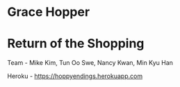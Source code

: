 # Grace Hopper

# Return of the Shopping

Team - Mike Kim, Tun Oo Swe, Nancy Kwan, Min Kyu Han

Heroku - https://hoppyendings.herokuapp.com
